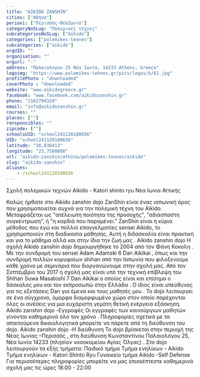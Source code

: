 ```yaml
---
title: "AIKIDO ZANSHIN"
cities: ["Αθήνα"]
perioxi: ["Περισσός-ΝέαΙωνία"]
categoryNoSLug: "Πολεμικές τέχνες"
subcategoriesNoSLug: ["Aikido"]
categories: ["polemikes-texnes"]
subcategories: ["aikido"]
orgUID: ""
organisation: ""
orgurl: "-"
address: "Παλαιολογου 25 Νέα Ιωνία, 14233 Athens, Greece"
logoimg: "https://www.polemikes-tehnes.gr/pics/logos/b/61.jpg"
profilePhoto : "downloaded"
coverPhoto : "downloaded"
website: "www.aikidogreece.gr"
facebook: "www.facebook.com/aikidozanshin.gr"
phone: "2102794329"
email: "info@aikidozanshin.gr"
courses: ""
places: [""]
rensponsibles: ""
zipcode: [""]
schoolsUID: "school241120180656"
UID: "school241120180656"
latitude: "38,036413"
longitude: "23,7580808"
url: "aikido-zanshin/athina/polemikes-texnes/aikido"
slug: "aikido-zanshin"
aliases:
    - /school241120180656
---
```



Σχολή πολεμικών τεχνών Aikido - Katori shinto ryu Νεα Ιωνια Αττικής

Καλώς ήρθατε στο Aikido zanshin dojo ZanShin είναι ένας ιαπωνική όρος που χρησιμοποιείται συχνά για την πολεμική τέχνη του Aikido. Μεταφράζεται ως &quot;ατέλειωτη ποιότητα της προσοχής&quot;, &quot;αδιάσπαστη συγκέντρωση&quot;, ή &quot;η καρδιά που παραμένει.&quot; ZanShin είναι η κύρια μέθοδος που εγώ και πολλοί επαγγελματίες sensei Aikido, το χρησιμοποιούν στη διαδικασία μάθησης. Αυτή η διδασκαλία είναι πρακτική και για το μάθημα αλλά και στην ίδια την ζωή μας . Aikido zanshin dojo Η σχολή Aikido zanshin dojo δημιουργήθηκε το 2004 από τον Φάνη Κοκολη . Με την συνδρομή του sensei Adam Adamski 6 Dan Aikikai , όπως και την συνδρομή πολλών κορυφαίων shihan από την Ιαπωνία που φιλοξενούμε κάθε χρόνο με σεμινάρια που διοργανώνουμε στην σχολή μας. Από τον Σεπτέμβριο του 2017 η σχολή μας είναι υπό την τεχνική επίβλεψη του Shihan Suwa Masatoshi 7 Dan Aikikai ο οποίος είναι και επίσημα ο δάσκαλος μου και τον εκπροσωπώ στην Ελλάδα . Ο ίδιος είναι υπεύθυνος για τις εξετάσεις Dan για έμενα και τους μαθητές μου . Το dojo λειτουργεί σε ένα σύγχρονο, όμορφα διαμορφωμένο χώρο στον οποίο παρέχονται όλες οι ανέσεις για μια ευχάριστη γεμάτη θετική ενέργεια εξάσκηση. Aikido zanshin dojo -Εγγραφές Οι εγγραφές των καινούργιων μαθητών γίνονται καθημερινά όλο τον χρόνο . Πληροφορίες σχετικά με τα απαιτούμενα δικαιολογητικά μπορείτε να πάρετε από τη διεύθυνση του dojo. Aikido zanshin dojo -Η διεύθυνση Το dojo βρίσκεται στην περιοχή της Νέας Ιωνίας –Περισσός , στη διεύθυνση Κωνσταντίνου Παλαιολόγου 25, Νέα Ιωνία 14233 (πλησίον νοσοκομείου Αγίας Όλγας) . Στο dojo λειτουργούν τα εξής τμήματα: Παιδικό τμήμα Τμήμα ενηλίκων - Aikido Τμήμα ενηλίκων - Katori Shinto Ryu Γυναικείο τμήμα Aikido -Self Defense Για περισσότερες πληροφορίες μπορείτε να μας επισκέπτεστε καθημερινά σχολή μας τις ώρες 18:00 - 22:00